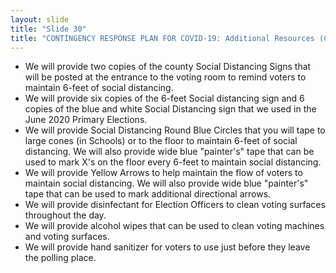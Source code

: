 ```yaml
---
layout: slide
title: "Slide 30"
title: "CONTINGENCY RESPONSE PLAN FOR COVID-19: Additional Resources (Continued)"
---
```


- We will provide two copies of the county Social Distancing Signs that will be posted at the entrance to the voting room to remind voters to maintain 6-feet of social distancing.
- We will provide six copies of the 6-feet Social distancing sign and 6 copies of the blue and white Social Distancing sign that we used in the June 2020 Primary Elections.
- We will provide Social Distancing Round Blue Circles that you will tape to large cones (in Schools) or to the floor to maintain 6-feet of social distancing. We will also provide wide blue "painter's" tape that can be used to mark X's on the floor every 6-feet to maintain social distancing.
- We will provide Yellow Arrows to help maintain the flow of voters to maintain social distancing. We will also provide wide blue "painter's" tape that can be used to mark additional directional arrows.
- We will provide disinfectant for Election Officers to clean voting surfaces throughout the day.
- We will provide alcohol wipes that can be used to clean voting machines and voting surfaces.
- We will provide hand sanitizer for voters to use just before they leave the polling place.
